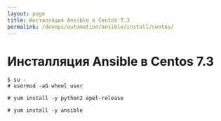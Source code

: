 ```yaml
---
layout: page
title: Инсталляция Ansible в Centos 7.3
permalink: /devops/automation/ansible/install/centos/
---
```


# Инсталляция Ansible в Centos 7.3

    $ su -
    # usermod -aG wheel user

    # yum install -y python2 epel-release

    # yum install -y ansible
